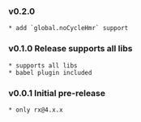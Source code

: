 ### v0.2.0 
    * add `global.noCycleHmr` support
### v0.1.0 Release supports all libs 
    * supports all libs
    * babel plugin included

### v0.0.1 Initial pre-release 
    * only rx@4.x.x     